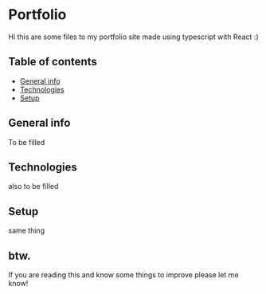# Portfolio

Hi this are some files to my portfolio site made using typescript with React :)


## Table of contents
* [General info](#general-info)
* [Technologies](technologies)
* [Setup](#setup)

## General info
To be filled

## Technologies
also to be filled

## Setup
same thing

## btw.

If you are reading this and know some things to improve please let me know!
